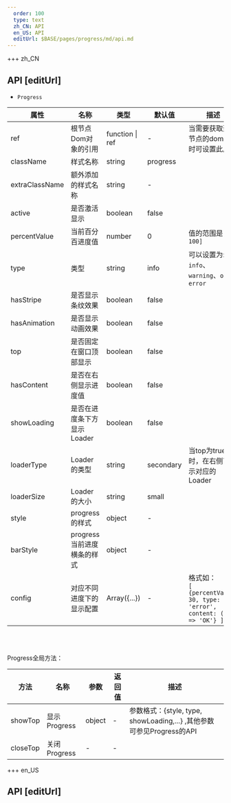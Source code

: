 ```yaml
---   
  order: 100
  type: text
  zh_CN: API
  en_US: API
  editUrl: $BASE/pages/progress/md/api.md
---      
```


+++  zh_CN
## API [editUrl]    
- <Code>Progress</Code>


| 属性 | 名称 | 类型 | 默认值 | 描述 |
| --- | --- | --- | --- | --- |
| ref | 根节点Dom对象的引用 | function \| ref | - | 当需要获取到根节点的dom对象时可设置此属性 |
| className | 样式名称 | string | progress |  |
| extraClassName | 额外添加的样式名称 | string | - |  |
| active | 是否激活显示 | boolean | false |  |
| percentValue | 当前百分百进度值 | number | 0 | 值的范围是<Code>\[0, 100\]</Code>  |
| type | 类型 | string | info | 可以设置为: <Code>info</Code>、<Code>warning</Code>、<Code>ok</Code>、<Code>error</Code>  |
| hasStripe | 是否显示条纹效果 | boolean | false |  |
| hasAnimation | 是否显示动画效果 | boolean | false |  |
| top | 是否固定在窗口顶部显示 | boolean | false |  |
| hasContent | 是否在右侧显示进度值 | boolean | false |  |
| showLoading | 是否在进度条下方显示Loader | boolean | false |  |
| loaderType | Loader的类型 | string | secondary | 当top为true时，在右侧可显示对应的Loader  |
| loaderSize | Loader的大小 | string | small |  |
| style | progress的样式 | object | - |  |
| barStyle | progress当前进度横条的样式 | object | - |  |
| config | 对应不同进度下的显示配置 | Array({...}) | - | 格式如：<br/><Code>\[ {percentValue: 30, type: 'error', content: (p) => 'OK'} \]</Code> |

<br/>
<br/>

Progress全局方法：

| 方法 | 名称 | 参数 | 返回值 | 描述 |
| --- | --- | --- | --- | --- |
| showTop | 显示Progress | object | - | 参数格式：{style, type, showLoading,...} ,其他参数可参见Progress的API |
| closeTop | 关闭Progress | - | - |  |



+++ en_US
## API [editUrl]     

